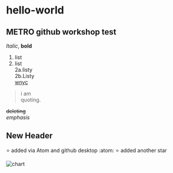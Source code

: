 # hello-world
## METRO github workshop test
_Italic_, **bold**
1. list
2. list  
  2a.listy  
  2b.Listy  
[wnyc](http://wnyc.org)  

> i am  
> quoting.   

<del>deleting</del>  
<em>emphasis</em>  
<h2>New Header</h2>  

:star: added via Atom and github desktop :atom:
:star: added another star

![chart](http://www.plantuml.com/plantuml/png/SoWkIImgAStDuKfCAYufIamkKKZEIImkLb024gabIbofUIMP9PKAIfbvG9L0Tc99PdwU8Gvn8oKkg3u5NTqQEtHTgBAOUXrIyrA0JW40)
